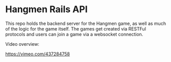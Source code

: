 # Hangmen Rails API

This repo holds the backend server for the Hangmen game, as well as much of the logic for the game itself. The games get created via RESTFul protocols and users can join a game via a websocket connection.

Video overview:

https://vimeo.com/437284758
